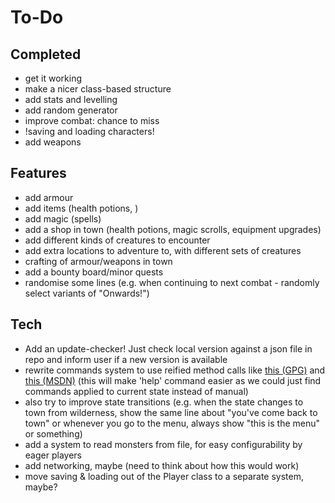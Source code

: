# To-Do
## Completed
* get it working
* make a nicer class-based structure
* add stats and levelling
* add random generator
* improve combat: chance to miss
* !saving and loading characters!
* add weapons
## Features
* add armour
* add items (health potions, )
* add magic (spells)
* add a shop in town (health potions, magic scrolls, equipment upgrades)
* add different kinds of creatures to encounter
* add extra locations to adventure to, with different sets of creatures
* crafting of armour/weapons in town
* add a bounty board/minor quests
* randomise some lines (e.g. when continuing to next combat - randomly select variants of "Onwards!")
## Tech
* Add an update-checker! Just check local version against a json file in repo and inform user if a new version is available
* rewrite commands system to use reified method calls like [this (GPG)](http://gameprogrammingpatterns.com/command.html) and [this (MSDN)](https://docs.microsoft.com/en-us/dotnet/api/microsoft.extensions.commandlineutils.commandlineapplication?view=aspnetcore-1.1) (this will make 'help' command easier as we could just find commands applied to current state instead of manual)
* also try to improve state transitions (e.g. when the state changes to town from wilderness, show the same line about "you've come back to town" or whenever you go to the menu, always show "this is the menu" or something)
* add a system to read monsters from file, for easy configurability by eager players
* add networking, maybe (need to think about how this would work)
* move saving & loading out of the Player class to a separate system, maybe?
